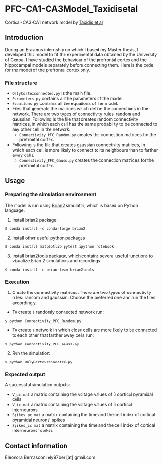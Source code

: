 # PFC-CA1-CA3Model_Taxidisetal
Cortical-CA3-CA1 network model by [Taxidis et al]

## Introduction
During an Erasmus internship on which I based my Master thesis, I developed this model to fit the experimental data obtained by the University of Genoa. 
I have studied the behaviour of the prefrontal cortex and the hippocampal models separately before connecting them. Here is the code for the model of the prefrontal cortex only.

### File structure
- `OnlyCortexconnected.py` is the main file.
- `Parameters.py` contains all the parameters of the model.
- `Equations.py` contains all the equations of the model.
- Files that generate the matrices which define the connections in the network. There are two types of connectivity rules: random and gaussian. Following is the file that creates random connectivity matrices, in which each cell has the same probability to be connected to any other cell in the network:
    - `Connectivity_PFC_Random.py` creates the connection matrices for the prefrontal cortex.
- Following is the file that creates gaussian connectivity matrices, in which each cell is more likely to connect to its neighbours than to farther away cells:
    - `Connectivity_PFC_Gauss.py` creates the connection matrices for the prefrontal cortex.
## Usage

### Preparing the simulation environment

The model is run using [Brian2] simulator, which is based on Python language. 

1. Install brian2 package:
```
$ conda install -c conda-forge brian2
```

2. Install other useful python packages
```
$ conda install matplotlib pytest ipython notebook
```

3. Install brian2tools package, which contains several useful functions to visualize Brian 2 simulations and recordings
```
$ conda install -c brian-team brian2tools
```

### Execution

1. Create the connectivity matrices. There are two types of connectivity rules: random and gaussian. Choose the preferred one and run the files accordingly.
- To create a randomly connected network run:
```
$ python Connectivity_PFC_Random.py
```
- To create a network in which close cells are more likely to be connected to each other that farther away cells run:
```
$ python Connectivity_PFC_Gauss.py
```

2. Run the simulation:
```
$ python OnlyCortexconnected.py
```
### Expected output
A successful simulation outputs:
- `V_pc.mat` a matrix containing the voltage values of 6 cortical pyramidal cells 
- `V_ic.mat` a matrix containing the voltage values of 6 cortical interneurons 
- `Spikes_pc.mat` a matrix containing the time and the cell index of cortical pyramidal neurons' spikes
- `Spikes_ic.mat` a matrix containing the time and the cell index of cortical  interneurons' spikes

## Contact information

Eleonora Bernasconi ely97ber [at] gmail.com

<!-- simulators -->
[BRIAN2]: https://brian2.readthedocs.io/en/stable/index.html
<!-- references -->
[Taxidis et al]: https://www.frontiersin.org/articles/10.3389/fncom.2013.00003/full
